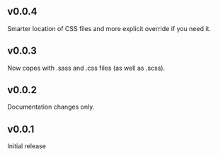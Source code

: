 ## v0.0.4

Smarter location of CSS files and more explicit override if you need it.

## v0.0.3

Now copes with .sass and .css files (as well as .scss).

## v0.0.2

Documentation changes only.

## v0.0.1

Initial release